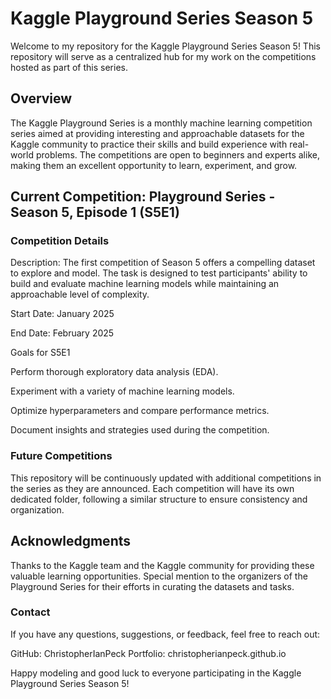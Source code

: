 # Kaggle Playground Series Season 5
Welcome to my repository for the Kaggle Playground Series Season 5! This repository will serve as a centralized hub for my work on the competitions hosted as part of this series.

## Overview

The Kaggle Playground Series is a monthly machine learning competition series aimed at providing interesting and approachable datasets for the Kaggle community to practice their skills and build experience with real-world problems. The competitions are open to beginners and experts alike, making them an excellent opportunity to learn, experiment, and grow.

## Current Competition: Playground Series - Season 5, Episode 1 (S5E1)

### Competition Details

Description: The first competition of Season 5 offers a compelling dataset to explore and model. The task is designed to test participants' ability to build and evaluate machine learning models while maintaining an approachable level of complexity.

Start Date: January 2025

End Date: February 2025

Goals for S5E1

Perform thorough exploratory data analysis (EDA).

Experiment with a variety of machine learning models.

Optimize hyperparameters and compare performance metrics.

Document insights and strategies used during the competition.

### Future Competitions

This repository will be continuously updated with additional competitions in the series as they are announced. Each competition will have its own dedicated folder, following a similar structure to ensure consistency and organization.


## Acknowledgments

Thanks to the Kaggle team and the Kaggle community for providing these valuable learning opportunities. Special mention to the organizers of the Playground Series for their efforts in curating the datasets and tasks.

### Contact

If you have any questions, suggestions, or feedback, feel free to reach out:

GitHub: ChristopherIanPeck
Portfolio: christopherianpeck.github.io

Happy modeling and good luck to everyone participating in the Kaggle Playground Series Season 5!

